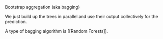 Bootstrap aggregation (aka bagging)

We just build up the trees in parallel and use their output collectively for the prediction. 

A type of bagging algorithm is [[Random Forests]]. 